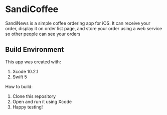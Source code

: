 # SandiCoffee

SandiNews is a simple coffee ordering app for iOS. It can receive your order, display it on order list page, and store your order using a web service so other people can see your orders

## Build Environment

This app was created with:

1. Xcode 10.2.1
2. Swift 5

How to build:

1. Clone this repository
2. Open and run it using Xcode
3. Happy testing!
